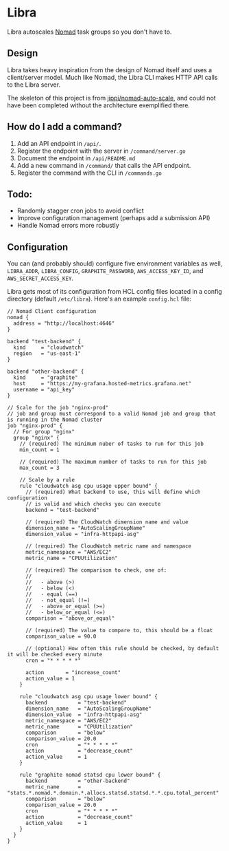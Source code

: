 # Libra
Libra autoscales [Nomad](nomadproject.io) task groups so you don't have to.

## Design
Libra takes heavy inspiration from the design of Nomad itself and uses a client/server model. Much like Nomad, the Libra CLI makes HTTP API calls to the Libra server.

The skeleton of this project is from [jippi/nomad-auto-scale](https://github.com/jippi/nomad-auto-scale), and could not have been completed without the architecture exemplified there.

## How do I add a command?
1. Add an API endpoint in `/api/`.
2. Register the endpoint with the server in `/command/server.go`
3. Document the endpoint in `/api/README.md`
4. Add a new command in `/command/` that calls the API endpoint.
5. Register the command with the CLI in `/commands.go`

## Todo:
* Randomly stagger cron jobs to avoid conflict
* Improve configuration management (perhaps add a submission API)
* Handle Nomad errors more robustly

## Configuration
You can (and probably should) configure five environment variables as well, `LIBRA_ADDR`, `LIBRA_CONFIG`, `GRAPHITE_PASSWORD`, `AWS_ACCESS_KEY_ID`, and `AWS_SECRET_ACCESS_KEY`.

Libra gets most of its configuration from HCL config files located in a config directory (default `/etc/libra`). Here's an example `config.hcl` file:

```hcl
// Nomad Client configuration
nomad {
  address = "http://localhost:4646"
}

backend "test-backend" {
  kind     = "cloudwatch"
  region   = "us-east-1"
}

backend "other-backend" {
  kind     = "graphite"
  host     = "https://my-grafana.hosted-metrics.grafana.net"
  username = "api_key"  
}

// Scale for the job "nginx-prod"
// job and group must correspond to a valid Nomad job and group that is running in the Nomad cluster
job "nginx-prod" {
  // For group "nginx"
  group "nginx" {
    // (required) The minimum nuber of tasks to run for this job
    min_count = 1

    // (required) The maximum number of tasks to run for this job
    max_count = 3

    // Scale by a rule
    rule "cloudwatch asg cpu usage upper bound" {
      // (required) What backend to use, this will define which configuration
      // is valid and which checks you can execute
      backend = "test-backend"

      // (required) The CloudWatch dimension name and value
      dimension_name = "AutoScalingGroupName"
      dimension_value = "infra-httpapi-asg"

      // (required) The CloudWatch metric name and namespace
      metric_namespace = "AWS/EC2"
      metric_name = "CPUUtilization"

      // (required) The comparison to check, one of:
      //
      //   - above (>)
      //   - below (<)
      //   - equal (==)
      //   - not_equal (!=)
      //   - above_or_equal (>=)
      //   - below_or_equal (<=)
      comparison = "above_or_equal"

      // (required) The value to compare to, this should be a float
      comparison_value = 90.0

      // (optional) How often this rule should be checked, by default it will be checked every minute
      cron = "* * * * *"

      action       = "increase_count"
      action_value = 1
    }

    rule "cloudwatch asg cpu usage lower bound" {
      backend          = "test-backend"
      dimension_name   = "AutoScalingGroupName"
      dimension_value  = "infra-httpapi-asg"
      metric_namespace = "AWS/EC2"
      metric_name      = "CPUUtilization"
      comparison       = "below"
      comparison_value = 20.0
      cron             = "* * * * *"
      action           = "decrease_count"
      action_value     = 1
    }
    
    rule "graphite nomad statsd cpu lower bound" {
      backend          = "other-backend"
      metric_name      = "stats.*.nomad.*.domain.*.allocs.statsd.statsd.*.*.cpu.total_percent"
      comparison       = "below"
      comparison_value = 20.0
      cron             = "* * * * *"
      action           = "decrease_count"
      action_value     = 1
    }
  }
}
```


